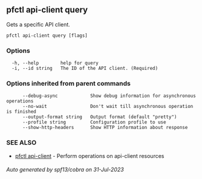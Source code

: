 ## pfctl api-client query

Gets a specific API client.

```
pfctl api-client query [flags]
```

### Options

```
  -h, --help        help for query
  -i, --id string   The ID of the API client. (Required)
```

### Options inherited from parent commands

```
      --debug-async            Show debug information for asynchronous operations
      --no-wait                Don't wait till asynchronous operation is finished
      --output-format string   Output format (default "pretty")
      --profile string         Configuration profile to use
      --show-http-headers      Show HTTP information about response
```

### SEE ALSO

* [pfctl api-client](pfctl_api-client.md)	 - Perform operations on api-client resources

###### Auto generated by spf13/cobra on 31-Jul-2023
